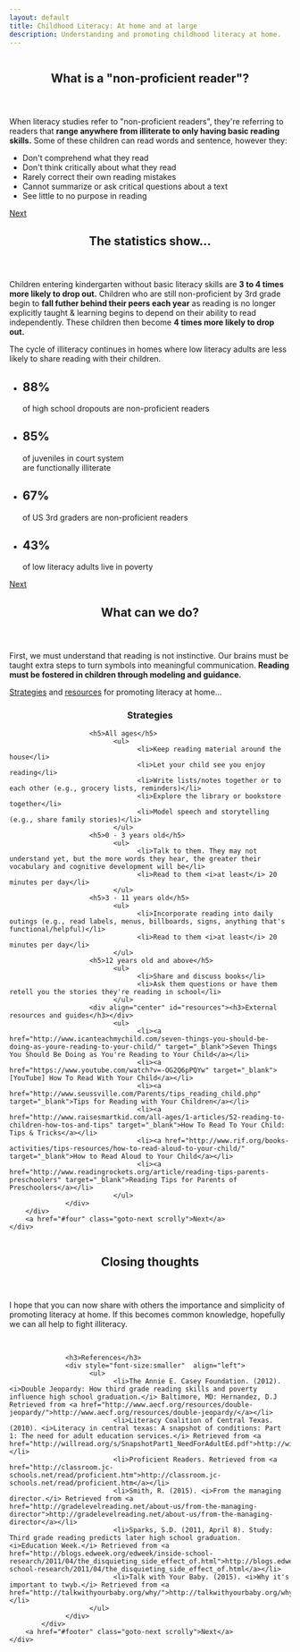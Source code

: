 ```yaml
---
layout: default
title: Childhood Literacy: At home and at large
description: Understanding and promoting childhood literacy at home.
---
```


<!-- One -->
<section id="one" class="main special">
	<div class="container">
		<span class="image fit primary"><img src="images/pic01.jpg" alt="" /></span>
		<div class="content">
			<header class="major">
				<h2>What is a "non-proficient reader"?</h2>
			</header>
			<p>When literacy studies refer to "non-proficient readers", they're referring to readers that <b>range anywhere from illiterate to only having basic reading skills.</b> Some of these children can read words and sentence, however they:</p>
                  <div align="left"><ul>
                        <li>Don't comprehend what they read</li>
                        <li>Don't think critically about what they read</li>
                        <li>Rarely correct their own reading mistakes</li>
                        <li>Cannot summarize or ask critical questions about a text</li>
                        <li>See little to no purpose in reading</li>
                  </ul></div>
		</div>
		<a href="#two" class="goto-next scrolly">Next</a>
	</div>
</section>

<!-- Two -->
<section id="two" class="main special">
	<div class="container">
		<span class="image fit primary"><img src="images/pic02.jpg" alt="" /></span>
		<div class="content">
			<header class="major">
				<h2>The statistics show...</h2>
			</header>
			<p>Children entering kindergarten without basic literacy skills are <b> 3 to 4 times more likely to drop out.</b> Children who are still non-proficient by 3rd grade begin to <b>fall futher behind their peers each year</b> as reading is no longer explicitly taught & learning begins to depend on their ability to read independently. These children then become <b>4 times more likely to drop out.</b></p>
                  <p>The cycle of illiteracy continues in homes where low literacy adults are less likely to share reading with their children.</p>
			<ul class="icons-grid">
				<li>
					<h2>88%</h2>
                              <p>of high school dropouts are non-proficient readers</p>
				</li>
				<li>
					<h2>85%</h2>
                              <p>of juveniles in court system<br> are functionally illiterate</p>
				</li>
				<li>
					<h2>67%</h2>
                              <p>of US 3rd graders are non-proficient readers</p>
				</li>
				<li>
					<h2>43%</h2>
                              <p>of low literacy adults live in poverty</p>
				</li>
			</ul>
		</div>
		<a href="#three" class="goto-next scrolly">Next</a>
	</div>
</section>

<!-- Three -->
<section id="three" class="main special">
	<div class="container">
		<span class="image fit primary"><img src="images/pic03.jpg" alt="" /></span>
		<div class="content">
			<header class="major">
				<h2>What can we do?</h2>
			</header>
			<p>First, we must understand that reading is not instinctive. Our brains must be taught extra steps to turn symbols into meaningful communication. <b>Reading must be fostered in children through modeling and guidance.</b></p>
                  <p><a href="#strategies">Strategies</a> and <a href="resources">resources</a> for promoting literacy at home...</p>
                  <div align="left">
                        <div align="center" id="strategies"><h3>Strategies</h3></div>
                        
                        <h5>All ages</h5>
                              <ul>
                                    <li>Keep reading material around the house</li>
                                    <li>Let your child see you enjoy reading</li>
                                    <li>Write lists/notes together or to each other (e.g., grocery lists, reminders)</li>
                                    <li>Explore the library or bookstore together</li>
                                    <li>Model speech and storytelling (e.g., share family stories)</li>
                              </ul>
                        <h5>0 - 3 years old</h5>
                              <ul>
                                    <li>Talk to them. They may not understand yet, but the more words they hear, the greater their vocabulary and cognitive development will be</li>
                                    <li>Read to them <i>at least</i> 20 minutes per day</li>
                              </ul>
                        <h5>3 - 11 years old</h5>
                              <ul>
                                    <li>Incorporate reading into daily outings (e.g., read labels, menus, billboards, signs, anything that's functional/helpful)</li>
                                    <li>Read to them <i>at least</i> 20 minutes per day</li>
                              </ul>
                        <h5>12 years old and above</h5>
                              <ul>
                                    <li>Share and discuss books</li>
                                    <li>Ask them questions or have them retell you the stories they're reading in school</li>
                              </ul>
                        <div align="center" id="resources"><h3>External resources and guides</h3></div>
                              <ul>
                                    <li><a href="http://www.icanteachmychild.com/seven-things-you-should-be-doing-as-youre-reading-to-your-child/" target="_blank">Seven Things You Should Be Doing as You're Reading to Your Child</a></li>
                                    <li><a href="https://www.youtube.com/watch?v=-OG2Q6pPQYw" target="_blank">[YouTube] How To Read With Your Child</a></li>
                                    <li><a href="http://www.seussville.com/Parents/tips_reading_child.php" target="_blank">Tips for Reading with Your Children</a></li>
                                    <li><a href="http://www.raisesmartkid.com/all-ages/1-articles/52-reading-to-children-how-tos-and-tips" target="_blank">How To Read To Your Child: Tips & Tricks</a></li>
                                    <li><a href="http://www.rif.org/books-activities/tips-resources/how-to-read-aloud-to-your-child/" target="_blank">How to Read Aloud to Your Child</a></li>
                                    <li><a href="http://www.readingrockets.org/article/reading-tips-parents-preschoolers" target="_blank">Reading Tips for Parents of Preschoolers</a></li>
                              </ul>
                  </div>
		</div>
		<a href="#four" class="goto-next scrolly">Next</a>
	</div>
</section> 

<!-- Four -->
<section id="four" class="main special">
	<div class="container">
		<span class="image fit primary"><img src="images/pic03-1.jpg" alt="" /></span>
		<div class="content">
			<header class="major">
				<h2>Closing thoughts</h2>
			</header>
                  <p>I hope that you can now share with others the importance and simplicity of promoting literacy at home. If this becomes common knowledge, hopefully we can all help to fight illiteracy.</p>
                  <br>
                  
                  <h3>References</h3>
                  <div style="font-size:smaller"  align="left">
                        <ul>
                              <li>The Annie E. Casey Foundation. (2012). <i>Double Jeopardy: How third grade reading skills and poverty influence high school graduation.</i> Baltimore, MD: Hernandez, D.J Retrieved from <a href="http://www.aecf.org/resources/double-jeopardy/">http://www.aecf.org/resources/double-jeopardy/</a></li>
                              <li>Literacy Coalition of Central Texas. (2010). <i>Literacy in central texas: A snapshot of conditions: Part 1: The need for adult education services.</i> Retrieved from <a href="http://willread.org/s/SnapshotPart1_NeedForAdultEd.pdf">http://willread.org/s/SnapshotPart1_NeedForAdultEd.pdf</a></li>
                              <li>Proficient Readers. Retrieved from <a href="http://classroom.jc-schools.net/read/proficient.htm">http://classroom.jc-schools.net/read/proficient.htm</a></li>
                              <li>Smith, R. (2015). <i>From the managing director.</i> Retrieved from <a href="http://gradelevelreading.net/about-us/from-the-managing-director">http://gradelevelreading.net/about-us/from-the-managing-director</a></li>
                              <li>Sparks, S.D. (2011, April 8). Study: Third grade reading predicts later high school graduation. <i>Education Week.</i> Retrieved from <a href="http://blogs.edweek.org/edweek/inside-school-research/2011/04/the_disquieting_side_effect_of.html">http://blogs.edweek.org/edweek/inside-school-research/2011/04/the_disquieting_side_effect_of.html</a></li>
                              <li>Talk with Your Baby. (2015). <i>Why it's important to twyb.</i> Retrieved from <a href="http://talkwithyourbaby.org/why/">http://talkwithyourbaby.org/why/</a></li>                              
                        </ul>
                  </div>
            </div>
		<a href="#footer" class="goto-next scrolly">Next</a>
	</div>
</section>
